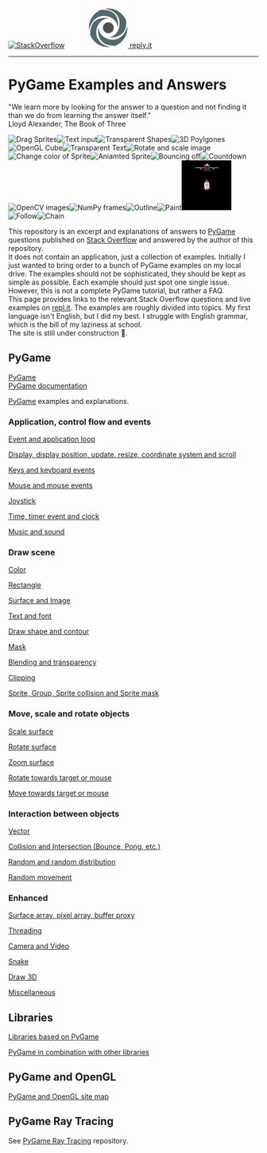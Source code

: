 [![StackOverflow](https://stackexchange.com/users/flair/7322082.png)](https://stackoverflow.com/users/5577765/rabbid76?tab=profile) &nbsp;&nbsp;&nbsp;&nbsp;&nbsp;&nbsp;&nbsp;&nbsp;&nbsp;&nbsp; [![reply.it](resource/logo/Repl_it_logo_80.png) reply.it](https://repl.it/repls/folder/PyGame%20Examples)

---

# PyGame Examples and Answers

"We learn more by looking for the answer to a question and not finding it than we do from learning the answer itself."  
Lloyd Alexander, The Book of Three

<img src="https://i.stack.imgur.com/BaFzb.gif" height="100" title="Drag Sprites"><img src="https://i.stack.imgur.com/XDz5b.gif" height="100" title="Text input"><img src="https://i.stack.imgur.com/Zst87.gif" height="100" title="Transparent Shapes"><img src="https://i.stack.imgur.com/4rFgh.gif" height="100" title="3D Poylgones"><img src="https://i.stack.imgur.com/Go9Ym.gif" height="100" title="OpenGL Cube"><img src="https://i.stack.imgur.com/nFzbT.gif" height="100" title="Transparent Text"><img src="https://i.stack.imgur.com/yLxBi.gif" height="100" title="Rotate and scale image"><img src="https://i.stack.imgur.com/jTwph.gif" height="100" title="Change color of Sprite"><img src="https://i.stack.imgur.com/SzKwL.gif" height="100" title="Aniamted Sprite"><img src="https://i.stack.imgur.com/dlD4v.gif" height="100" title="Bouncing off"><img src="https://i.stack.imgur.com/10Gj0.gif" height="100" title="Countdown"><img src="https://i.stack.imgur.com/J5itT.gif" height="100" title="OpenCV images"><img src="https://i.stack.imgur.com/PKT8H.gif" height="100" title="NumPy frames"><img src="https://i.stack.imgur.com/wAmCl.gif" height="100" title="Outline"><img src="https://i.stack.imgur.com/3qL0b.gif" height="100" title="Paint"><img src="screenshot/pygame_minimal_mask_intersect_surface.gif" height="100" title="Collision"><img src="https://i.stack.imgur.com/9HL3b.gif" height="100" title="Follow"><img src="https://i.stack.imgur.com/Q6zUm.gif" height="100" title="Chain">

This repository is an excerpt and explanations of answers to [PyGame](https://www.pygame.org/news) questions published on [Stack Overflow](https://stackoverflow.com/questions/tagged/pygame) and answered by the author of this repository.  
It does not contain an application, just a collection of examples. Initially I just wanted to bring order to a bunch of PyGame examples on my local drive. The examples should not be sophisticated, they should be kept as simple as possible. Each example should just spot one single issue. However, this is not a complete PyGame tutorial, but rather a FAQ.  
This page provides links to the relevant Stack Overflow questions and live examples on [repl.it](https://repl.it/). The examples are roughly divided into topics. My first language isn't English, but I did my best. I struggle with English grammar, which is the bill of my laziness at school.  
The site is still under construction :construction:.

## PyGame

[PyGame](https://www.pygame.org/news)  
[PyGame documentation](https://www.pygame.org/docs/)

[PyGame](https://www.pygame.org/news) examples and explanations.


### Application, control flow and events

[Event and application loop](documentation/pygame/pygame_event_and_application_loop.md)

[Display, display position, update, resize, coordinate system and scroll](documentation/pygame/pygame_display_resize_and_scroll.md)

[Keys and keyboard events](documentation/pygame/pygame_keys_and_keyboard_event.md)

[Mouse and mouse events](documentation/pygame/pygame_mouse_and_mosuse_events.md)

[Joystick](documentation/pygame/pygame_joystick.md)

[Time, timer event and clock](documentation/pygame/pygame_time_and_timer_event.md)

[Music and sound](documentation/pygame/pygame_music_and_sound.md)

### Draw scene

[Color](documentation/pygame/pygame_color.md)

[Rectangle](documentation/pygame/pygame_rectangle.md)

[Surface and Image](documentation/pygame/pygame_surface_and_image.md)

[Text and font](documentation/pygame/pygame_text_and_font.md)

[Draw shape and contour](documentation/pygame/pygame_draw_shape_and_contour.md)

[Mask](documentation/pygame/pygame_mask.md)

[Blending and transparency](documentation/pygame/pygame_blending_and_transaprency.md)

[Clipping](documentation/pygame/pygame_clipping.md)

[Sprite, Group, Sprite collision and Sprite mask](documentation/pygame/pygame_sprite_and_sprite_mask.md)

### Move, scale and rotate objects

[Scale surface](documentation/pygame/pygame_surface_scale.md)

[Rotate surface](documentation/pygame/pygame_surface_rotate.md)

[Zoom surface](documentation/pygame/pygame_surface_zoom.md)

[Rotate towards target or mouse](documentation/pygame/pygame_rotate_towards_target.md)

[Move towards target or mouse](documentation/pygame/pygame_move_towards_target.md)

### Interaction between objects

[Vector](documentation/pygame/pygame_vector_and_reflection.md)

[Collision and Intersection (Bounce, Pong, etc.)](documentation/pygame/pygame_collision_and_intesection.md)

[Random and random distribution](documentation/pygame/pygame_random_and_random_distribution.md)

[Random movement](documentation/pygame/pygame_random_movement.md)

### Enhanced

[Surface array, pixel array, buffer proxy](documentation/pygame/pygame_surfacearray_pixelarray_and_bufferproxy.md)

[Threading](documentation/pygame/pygame_threading.md)

[Camera and Video](documentation/pygame/pygame_camera_and_video.md)

[Snake](documentation/pygame/pygame_snake.md)

[Draw 3D](documentation/pygame/pygame_3D.md)

[Miscellaneous](documentation/pygame/pygame_miscellaneous.md)

## Libraries

[Libraries based on PyGame](documentation/pygame/pygame_dependent_libraries.md)

[PyGame in combination with other libraries](documentation/pygame/pygame_and_othere_libraries.md)

## PyGame and OpenGL

[PyGame and OpenGL site map](documentation/pygame_opengl/pygame_opengl__site_map.md)

## PyGame Ray Tracing

See [PyGame Ray Tracing](https://github.com/Rabbid76/PyGameRayTracing) repository.
